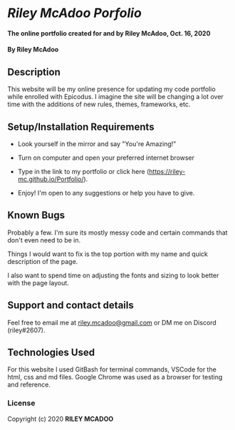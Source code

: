 # _Riley McAdoo Porfolio_

#### The online portfolio created for and by Riley McAdoo, Oct. 16, 2020

#### By Riley McAdoo

## Description
This website will be my online presence for updating my code portfolio while enrolled with Epicodus. I imagine the site will be changing a lot over time with the additions of new rules, themes, frameworks, etc. 


## Setup/Installation Requirements

*  Look yourself in the mirror and say "You're Amazing!"

*  Turn on computer and open your preferred internet browser

*  Type in the link to my portfolio or click here (https://riley-mc.github.io/Portfolio/).

*  Enjoy! I'm open to any suggestions or help you have to give.


## Known Bugs

Probably a few. I'm sure its mostly messy code and certain commands that don't even need to be in.

Things I would want to fix is the top portion with my name and quick description of the page. 

I also want to spend time on adjusting the fonts and sizing to look better with the page layout.


## Support and contact details

Feel free to email me at riley.mcadoo@gmail.com or DM me on Discord (riley#2607).


## Technologies Used

For this website I used GitBash for terminal commands, VSCode for the html, css and md files. Google Chrome was used as a browser for testing and reference.


### License

Copyright (c) 2020 **RILEY MCADOO**